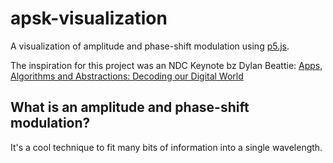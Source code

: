 # apsk-visualization
A visualization of amplitude and phase-shift modulation using [p5.js](https://p5js.org/).

The inspiration for this project was an NDC Keynote bz Dylan Beattie:
[Apps, Algorithms and Abstractions: Decoding our Digital World](https://www.youtube.com/watch?v=TPS-eFmdepw&t=996s)

## What is an amplitude and phase-shift modulation?
It's a cool technique to fit many bits of information into a single wavelength.